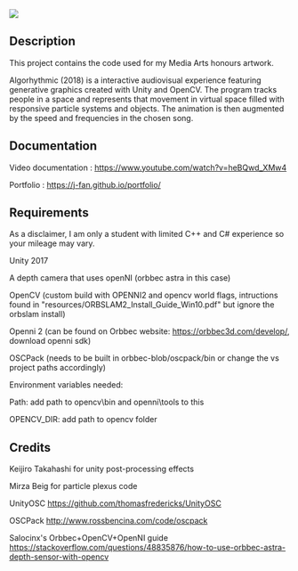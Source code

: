 <img src="https://j-fan.github.io/portfolio/img/algo1.jpg" max-width="800px" />
                                                                  
<h2>Description</h2>

This project contains the code used for my Media Arts honours artwork. 

Algorhythmic (2018) is a interactive audiovisual experience featuring generative graphics created with Unity and OpenCV. The program tracks people in a space and represents that movement in virtual space filled with responsive particle systems and objects. The animation is then augmented by the speed and frequencies in the chosen song.

<h2>Documentation </h2>

Video documentation : https://www.youtube.com/watch?v=heBQwd_XMw4

Portfolio : https://j-fan.github.io/portfolio/

<h2>Requirements</h2>

As a disclaimer, I am only a student with limited C++ and C# experience so your mileage may vary.

Unity 2017

A depth camera that uses openNI (orbbec astra in this case)

OpenCV (custom build with OPENNI2 and opencv world flags, intructions found in "resources/ORBSLAM2_Install_Guide_Win10.pdf" but ignore the orbslam install)

Openni 2 (can be found on Orbbec website: https://orbbec3d.com/develop/, download openni sdk)

OSCPack (needs to be built in orbbec-blob/oscpack/bin or change the vs project paths accordingly)

Environment variables needed:

Path: add path to opencv\bin and openni\tools to this

OPENCV_DIR: add path to opencv folder

<h2> Credits </h2>

Keijiro Takahashi for unity post-processing effects

Mirza Beig for particle plexus code

UnityOSC https://github.com/thomasfredericks/UnityOSC

OSCPack http://www.rossbencina.com/code/oscpack

Salocinx's Orbbec+OpenCV+OpenNI guide https://stackoverflow.com/questions/48835876/how-to-use-orbbec-astra-depth-sensor-with-opencv
